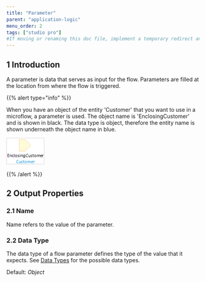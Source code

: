 ```yaml
---
title: "Parameter"
parent: "application-logic"
menu_order: 2
tags: ["studio pro"]
#If moving or renaming this doc file, implement a temporary redirect and let the respective team know they should update the URL in the product. See Mapping to Products for more details.
---
```


## 1 Introduction

A parameter is data that serves as input for the flow. Parameters are filled at the location from where the flow is triggered.

{{% alert type="info" %}}

When you have an object of the entity 'Customer' that you want to use in a microflow, a parameter is used. The object name is 'EnclosingCustomer' and is shown in black. The data type is object, therefore the entity name is shown underneath the object name in blue.

![](attachments/819203/917903.png)

{{% /alert %}}

## 2 Output Properties

### 2.1 Name

Name refers to the value of the parameter.

### 2.2 Data Type

The data type of a flow parameter defines the type of the value that it expects. See [Data Types](data-types) for the possible data types.

Default: *Object*
